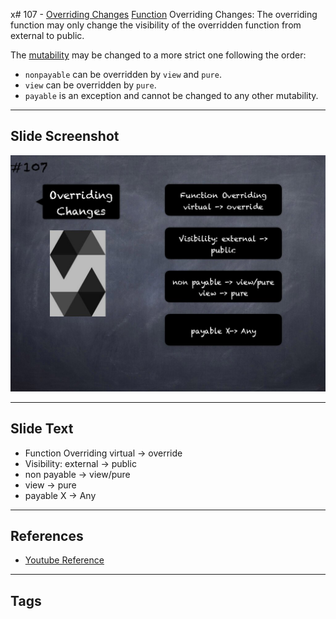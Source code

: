 x# 107 - [Overriding Changes](Overriding%20Changes.md)
[Function](../2.%20Solidity%20101/Functions.md) Overriding Changes: The overriding function may only change the visibility of the overridden function from external to public. 

The [mutability](../2.%20Solidity%20101/Function%20Mutability.md) may be changed to a more strict one following the order: 

- `nonpayable` can be overridden by `view` and `pure`. 
- `view` can be overridden by `pure`. 
- `payable` is an exception and cannot be changed to any other mutability.

___
## Slide Screenshot
![107.jpg](../../images/3.%20Solidity%20201/107.jpg)
___
## Slide Text
- Function Overriding virtual -> override
- Visibility: external -> public
- non payable -> view/pure
- view -> pure
- payable X -> Any
___
## References
- [Youtube Reference](https://youtu.be/3bFgsmsQXrE?t=578)
___
## Tags